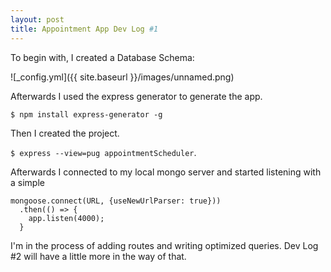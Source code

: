 ```yaml
---
layout: post
title: Appointment App Dev Log #1
---
```


To begin with, I created a Database Schema:

![_config.yml]({{ site.baseurl }}/images/unnamed.png)

Afterwards I used the express generator to generate the app. 

`$ npm install express-generator -g`

Then I created the project.

`$ express --view=pug appointmentScheduler`.

Afterwards I connected to my local mongo server and started listening with a simple
``` 
mongoose.connect(URL, {useNewUrlParser: true}))
  .then(() => {
    app.listen(4000);
  }
  ```

I'm in the process of adding routes and writing optimized queries. Dev Log #2 will have a little more in the way of that.
